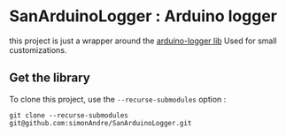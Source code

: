 # SanArduinoLogger : Arduino logger 

this project is just a wrapper around the [arduino-logger lib](https://github.com/embeddedartistry/arduino-logger)
Used for small customizations.


## Get the library
To clone this project, use the `--recurse-submodules` option :  
```git
git clone --recurse-submodules git@github.com:simonAndre/SanArduinoLogger.git
```
